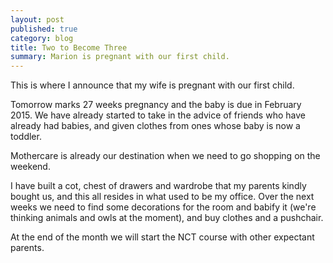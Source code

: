 ```yaml
---
layout: post
published: true
category: blog
title: Two to Become Three
summary: Marion is pregnant with our first child.
---
```


This is where I announce that my wife is pregnant with our first child.

Tomorrow marks 27 weeks pregnancy and the baby is due in February 2015. We have already started to take in the advice of friends who have already had babies, and given clothes from ones whose baby is now a toddler.

Mothercare is already our destination when we need to go shopping on the weekend.

I have built a cot, chest of drawers and wardrobe that my parents kindly bought us, and this all resides in what used to be my office. Over the next weeks we need to find some decorations for the room and babify it (we're thinking animals and owls at the moment), and buy clothes and a pushchair.

At the end of the month we will start the NCT course with other expectant parents.